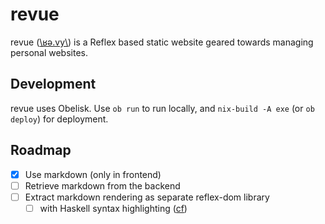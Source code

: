 # revue

revue ([\ʁə.vy\\](https://en.wiktionary.org/wiki/revue#French)) is a Reflex based static website geared towards managing personal websites.

## Development

revue uses Obelisk. Use `ob run` to run locally, and `nix-build -A exe` (or `ob deploy`) for deployment.

## Roadmap

- [X] Use markdown (only in frontend)
- [ ] Retrieve markdown from the backend
- [ ] Extract markdown rendering as separate reflex-dom library
  - [ ] with Haskell syntax highlighting ([cf](https://github.com/mrkkrp/ghc-syntax-highlighter))
